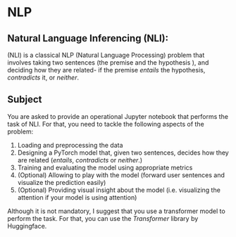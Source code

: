 # NLP

## Natural Language Inferencing (NLI): 

(NLI) is a classical NLP (Natural Language Processing) problem that involves taking two sentences (the premise and the hypothesis ), and deciding how they are related- if the premise *entails* the hypothesis, *contradicts* it, or *neither*.


## Subject

You are asked to provide an operational Jupyter notebook that performs the task of NLI. For that, you need to tackle the following aspects of the problem:

1. Loading and preprocessing the data
2. Designing a PyTorch model that, given two sentences, decides how they are related (*entails*, *contradicts* or *neither*.)
3. Training and evaluating the model using appropriate metrics
4. (Optional) Allowing to play with the model (forward user sentences and visualize the prediction easily)
5. (Optional) Providing visual insight about the model (i.e. visualizing the attention if your model is using attention)

Although it is not mandatory, I suggest that you use a transformer model to perform the task. For that, you can use the *Transformer* library by Huggingface.
